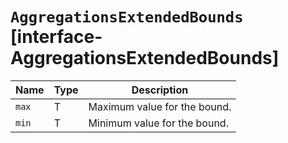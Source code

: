 # `AggregationsExtendedBounds` [interface-AggregationsExtendedBounds]

| Name | Type | Description |
| - | - | - |
| `max` | T | Maximum value for the bound. |
| `min` | T | Minimum value for the bound. |
